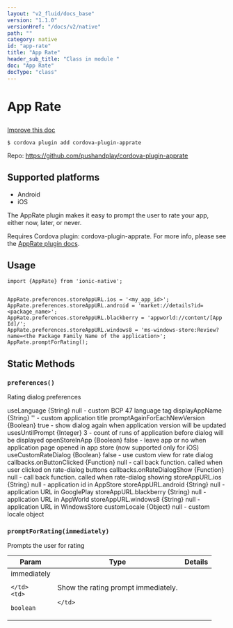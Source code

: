 ```yaml
---
layout: "v2_fluid/docs_base"
version: "1.1.0"
versionHref: "/docs/v2/native"
path: ""
category: native
id: "app-rate"
title: "App Rate"
header_sub_title: "Class in module "
doc: "App Rate"
docType: "class"
---
```









<h1 class="api-title">

  
  App Rate
  

  

  

</h1>

<a class="improve-v2-docs" href='http://github.com/driftyco/ionic-native/edit/master/src/plugins/apprate.ts#L2'>
  Improve this doc
</a>





<!-- decorators -->

<pre><code>$ cordova plugin add cordova-plugin-apprate</code></pre>
<p>Repo:
  <a href="https://github.com/pushandplay/cordova-plugin-apprate">
    https://github.com/pushandplay/cordova-plugin-apprate
  </a>
</p>


<!-- @platforms tag -->
<h2>Supported platforms</h2>

<ul>
  <li>Android</li>
  
  <li>iOS</li>
  </ul>




<!-- description -->

<p>The AppRate plugin makes it easy to prompt the user to rate your app, either now, later, or never.</p>
<p>Requires Cordova plugin: cordova-plugin-apprate. For more info, please see the <a href="https://github.com/pushandplay/cordova-plugin-apprate">AppRate plugin docs</a>.</p>

<!-- @usage tag -->

<h2>Usage</h2>

<pre><code class="lang-js">import {AppRate} from &#39;ionic-native&#39;;


AppRate.preferences.storeAppURL.ios = &#39;&lt;my_app_id&gt;&#39;;
AppRate.preferences.storeAppURL.android = &#39;market://details?id=&lt;package_name&gt;&#39;;
AppRate.preferences.storeAppURL.blackberry = &#39;appworld://content/[App Id]/&#39;;
AppRate.preferences.storeAppURL.windows8 = &#39;ms-windows-store:Review?name=&lt;the Package Family Name of the application&gt;&#39;;
AppRate.promptForRating();
</code></pre>




<!-- @property tags -->
<h2>Static Methods</h2>
<div id="preferences"></div>
<h3><code>preferences()</code>

</h3>

Rating dialog preferences

useLanguage {String} null - custom BCP 47 language tag
displayAppName {String} '' - custom application title
promptAgainForEachNewVersion {Boolean} true - show dialog again when application version will be updated
usesUntilPrompt {Integer} 3 - count of runs of application before dialog will be displayed
openStoreInApp {Boolean} false - leave app or no when application page opened in app store (now supported only for iOS)
useCustomRateDialog {Boolean} false - use custom view for rate dialog
callbacks.onButtonClicked {Function} null - call back function. called when user clicked on rate-dialog buttons
callbacks.onRateDialogShow {Function} null - call back function. called when rate-dialog showing
storeAppURL.ios {String} null - application id in AppStore
storeAppURL.android {String} null - application URL in GooglePlay
storeAppURL.blackberry {String} null - application URL in AppWorld
storeAppURL.windows8 {String} null - application URL in WindowsStore
customLocale {Object} null - custom locale object








<div id="promptForRating"></div>
<h3><code>promptForRating(immediately)</code>

</h3>

Prompts the user for rating



<table class="table param-table" style="margin:0;">
  <thead>
  <tr>
    <th>Param</th>
    <th>Type</th>
    <th>Details</th>
  </tr>
  </thead>
  <tbody>
  
  <tr>
    <td>
      immediately
      
      
    </td>
    <td>
      
<code>boolean</code>
    </td>
    <td>
      <p>Show the rating prompt immediately.</p>

      
    </td>
  </tr>
  
  </tbody>
</table>








<!-- methods on the class --><!-- related link --><!-- end content block -->


<!-- end body block -->

